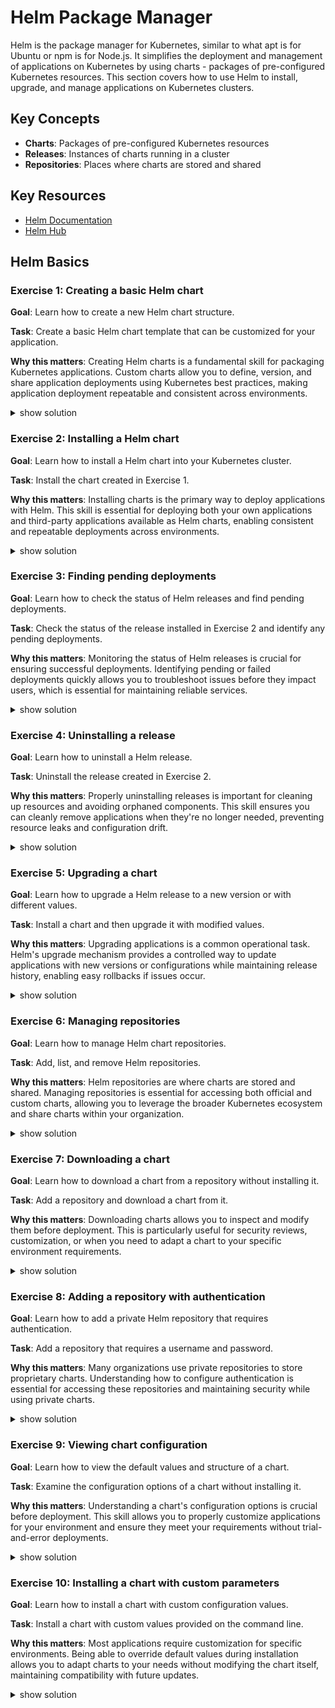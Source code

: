 # Helm Package Manager

Helm is the package manager for Kubernetes, similar to what apt is for Ubuntu or npm is for Node.js. It simplifies the deployment and management of applications on Kubernetes by using charts - packages of pre-configured Kubernetes resources. This section covers how to use Helm to install, upgrade, and manage applications on Kubernetes clusters.

## Key Concepts

- **Charts**: Packages of pre-configured Kubernetes resources
- **Releases**: Instances of charts running in a cluster
- **Repositories**: Places where charts are stored and shared

## Key Resources

- [Helm Documentation](https://helm.sh/docs/)
- [Helm Hub](https://artifacthub.io/)

## Helm Basics

### Exercise 1: Creating a basic Helm chart

**Goal**: Learn how to create a new Helm chart structure.

**Task**: Create a basic Helm chart template that can be customized for your application.

**Why this matters**: Creating Helm charts is a fundamental skill for packaging Kubernetes applications. Custom charts allow you to define, version, and share application deployments using Kubernetes best practices, making application deployment repeatable and consistent across environments.

<details><summary>show solution</summary>
<p>

```bash
# Create a new Helm chart with the default template structure
helm create chart-test
```

**What this does**:

- Creates a new directory called `chart-test` with the standard Helm chart structure
- Includes template files, default values, and chart metadata
- The directory structure will include:
  - `Chart.yaml`: Contains metadata about the chart
  - `values.yaml`: Default configuration values
  - `templates/`: Directory containing template files
  - `charts/`: Directory for dependent charts

**Examining the chart structure**:

```bash
ls -la chart-test/
```

</p>
</details>

### Exercise 2: Installing a Helm chart

**Goal**: Learn how to install a Helm chart into your Kubernetes cluster.

**Task**: Install the chart created in Exercise 1.

**Why this matters**: Installing charts is the primary way to deploy applications with Helm. This skill is essential for deploying both your own applications and third-party applications available as Helm charts, enabling consistent and repeatable deployments across environments.

<details><summary>show solution</summary>
<p>

```bash
# Install the chart with a release name
helm install my-release ./chart-test
```

**What this does**:

- Installs the chart with the release name `my-release`
- Creates all the Kubernetes resources defined in the chart
- The release name is used to track this specific installation

**Verify the installation**:

```bash
helm list
```

**Check the deployed resources**:

```bash
kubectl get all -l app.kubernetes.io/instance=my-release
```

</p>
</details>

### Exercise 3: Finding pending deployments

**Goal**: Learn how to check the status of Helm releases and find pending deployments.

**Task**: Check the status of the release installed in Exercise 2 and identify any pending deployments.

**Why this matters**: Monitoring the status of Helm releases is crucial for ensuring successful deployments. Identifying pending or failed deployments quickly allows you to troubleshoot issues before they impact users, which is essential for maintaining reliable services.

<details><summary>show solution</summary>
<p>

```bash
# Check the status of the release
helm status my-release
```

**What this does**:

- Shows detailed information about the release, including:
  - Deployment status
  - Resources created
  - Notes from the chart

**Find pending deployments**:

```bash
kubectl get deployments -l app.kubernetes.io/instance=my-release
```

**Check Pods for issues**:

```bash
kubectl get pods -l app.kubernetes.io/instance=my-release
```

**For more detailed information about a specific Pod**:

```bash
kubectl describe pod <pod-name>
```

</p>
</details>

### Exercise 4: Uninstalling a release

**Goal**: Learn how to uninstall a Helm release.

**Task**: Uninstall the release created in Exercise 2.

**Why this matters**: Properly uninstalling releases is important for cleaning up resources and avoiding orphaned components. This skill ensures you can cleanly remove applications when they're no longer needed, preventing resource leaks and configuration drift.

<details><summary>show solution</summary>
<p>

```bash
# Uninstall the release
helm uninstall my-release
```

**What this does**:

- Removes all Kubernetes resources associated with the release
- Removes the release from the Helm history

**Verify the release has been uninstalled**:

```bash
helm list
kubectl get all -l app.kubernetes.io/instance=my-release
```

</p>
</details>

### Exercise 5: Upgrading a chart

**Goal**: Learn how to upgrade a Helm release to a new version or with different values.

**Task**: Install a chart and then upgrade it with modified values.

**Why this matters**: Upgrading applications is a common operational task. Helm's upgrade mechanism provides a controlled way to update applications with new versions or configurations while maintaining release history, enabling easy rollbacks if issues occur.

<details><summary>show solution</summary>
<p>

**Step 1: Install a chart**

```bash
helm install upgrade-test ./chart-test
```

**Step 2: Create a custom values file**

Create a file called `new-values.yaml` with the following content:

```yaml
replicaCount: 2
service:
  type: NodePort
```

**Step 3: Upgrade the release with the new values**

```bash
helm upgrade upgrade-test ./chart-test -f new-values.yaml
```

**What this does**:

- Updates the release with new configuration values
- Changes the replica count to 2
- Changes the service type to NodePort

**Verify the upgrade**:

```bash
helm list
kubectl get deployments -l app.kubernetes.io/instance=upgrade-test
kubectl get services -l app.kubernetes.io/instance=upgrade-test
```

</p>
</details>

### Exercise 6: Managing repositories

**Goal**: Learn how to manage Helm chart repositories.

**Task**: Add, list, and remove Helm repositories.

**Why this matters**: Helm repositories are where charts are stored and shared. Managing repositories is essential for accessing both official and custom charts, allowing you to leverage the broader Kubernetes ecosystem and share charts within your organization.

<details><summary>show solution</summary>
<p>

**Step 1: Add a repository**

```bash
helm repo add bitnami https://charts.bitnami.com/bitnami
```

**Step 2: List repositories**

```bash
helm repo list
```

**Step 3: Update repositories**

```bash
helm repo update
```

**Step 4: Remove a repository**

```bash
helm repo remove bitnami
```

**What this does**:

- `helm repo add` - Adds a new chart repository with a name and URL
- `helm repo list` - Lists all configured repositories
- `helm repo update` - Updates the local cache of charts from all repositories
- `helm repo remove` - Removes a repository from the configuration

</p>
</details>

### Exercise 7: Downloading a chart

**Goal**: Learn how to download a chart from a repository without installing it.

**Task**: Add a repository and download a chart from it.

**Why this matters**: Downloading charts allows you to inspect and modify them before deployment. This is particularly useful for security reviews, customization, or when you need to adapt a chart to your specific environment requirements.

<details><summary>show solution</summary>
<p>

**Step 1: Add the Bitnami repository**

```bash
helm repo add bitnami https://charts.bitnami.com/bitnami
```

**Step 2: Update the repositories**

```bash
helm repo update
```

**Step 3: Pull the chart**

```bash
helm pull bitnami/nginx
```

**What this does**:

- Downloads the chart as a `.tgz` file in the current directory
- Allows you to extract and examine the chart contents before installation

**To extract and examine the chart**:

```bash
tar -xzf nginx-*.tgz
ls -la nginx/
```

</p>
</details>

### Exercise 8: Adding a repository with authentication

**Goal**: Learn how to add a private Helm repository that requires authentication.

**Task**: Add a repository that requires a username and password.

**Why this matters**: Many organizations use private repositories to store proprietary charts. Understanding how to configure authentication is essential for accessing these repositories and maintaining security while using private charts.

<details><summary>show solution</summary>
<p>

```bash
helm repo add private-repo https://charts.example.com --username=myuser --password=mypassword
```

**What this does**:

- Adds a repository with authentication credentials
- Stores the credentials securely in the Helm configuration

**Alternative using environment variables**:

```bash
export HELM_REPO_USERNAME=myuser
export HELM_REPO_PASSWORD=mypassword
helm repo add private-repo https://charts.example.com
```

> **Note**: Be careful with credentials in scripts or command history. Consider using a credential manager or Kubernetes secrets for production environments.

</p>
</details>

### Exercise 9: Viewing chart configuration

**Goal**: Learn how to view the default values and structure of a chart.

**Task**: Examine the configuration options of a chart without installing it.

**Why this matters**: Understanding a chart's configuration options is crucial before deployment. This skill allows you to properly customize applications for your environment and ensure they meet your requirements without trial-and-error deployments.

<details><summary>show solution</summary>
<p>

**Step 1: Add a repository if not already added**

```bash
helm repo add bitnami https://charts.bitnami.com/bitnami
helm repo update
```

**Step 2: View the chart's default values**

```bash
helm show values bitnami/nginx
```

**Step 3: View the chart's README**

```bash
helm show readme bitnami/nginx
```

**Step 4: View all information about the chart**

```bash
helm show all bitnami/nginx
```

**What this does**:

- `helm show values` - Displays the default configuration values for the chart
- `helm show readme` - Shows the chart's README file with documentation
- `helm show all` - Shows all information about the chart, including values, README, and chart metadata

</p>
</details>

### Exercise 10: Installing a chart with custom parameters

**Goal**: Learn how to install a chart with custom configuration values.

**Task**: Install a chart with custom values provided on the command line.

**Why this matters**: Most applications require customization for specific environments. Being able to override default values during installation allows you to adapt charts to your needs without modifying the chart itself, maintaining compatibility with future updates.

<details><summary>show solution</summary>
<p>

**Step 1: Install a chart with custom values**

```bash
helm install custom-nginx bitnami/nginx \
  --set replicaCount=2 \
  --set service.type=NodePort
```

**Step 2: Verify the installation**

```bash
kubectl get deployments,services -l app.kubernetes.io/instance=custom-nginx
```

**What this does**:

- Installs the nginx chart with the release name `custom-nginx`
- Sets the replica count to 2 instead of the default
- Changes the service type to NodePort
- The `--set` flag allows you to override specific values without creating a values file

**Alternative using a values file**:

Create a file called `custom-values.yaml`:

```yaml
replicaCount: 2
service:
  type: NodePort
```

Then install with:

```bash
helm install custom-nginx bitnami/nginx -f custom-values.yaml
```

</p>
</details>
